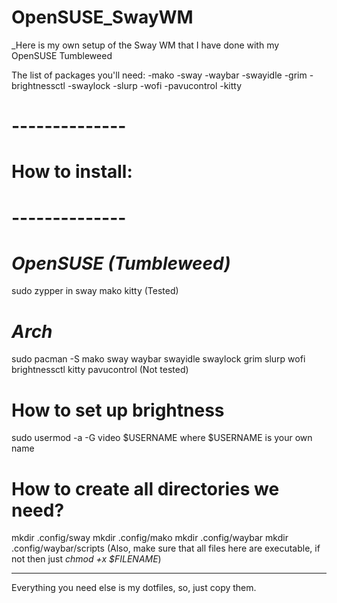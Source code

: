 # OpenSUSE_SwayWM
_Here is my own setup of the Sway WM that I have done with my OpenSUSE Tumbleweed 

The list of packages you'll need:
-mako
-sway
-waybar
-swayidle
-grim
-brightnessctl
-swaylock
-slurp
-wofi
-pavucontrol
-kitty

# --------------
# How to install:
# --------------
# _OpenSUSE (Tumbleweed)_
 sudo zypper in sway mako kitty 
 (Tested)
 
# _Arch_
 sudo pacman -S mako sway waybar swayidle swaylock grim slurp wofi brightnessctl kitty pavucontrol
 (Not tested)
 
# How to set up brightness
 sudo usermod -a -G video $USERNAME
 where $USERNAME is your own name
 
# How to create all directories we need?
 mkdir .config/sway
 mkdir .config/mako
 mkdir .config/waybar
 mkdir .config/waybar/scripts (Also, make sure that all files here are executable, if not then just _chmod +x $FILENAME_)
 
 --------------
 Everything you need else is my dotfiles, so, just copy them.
 

